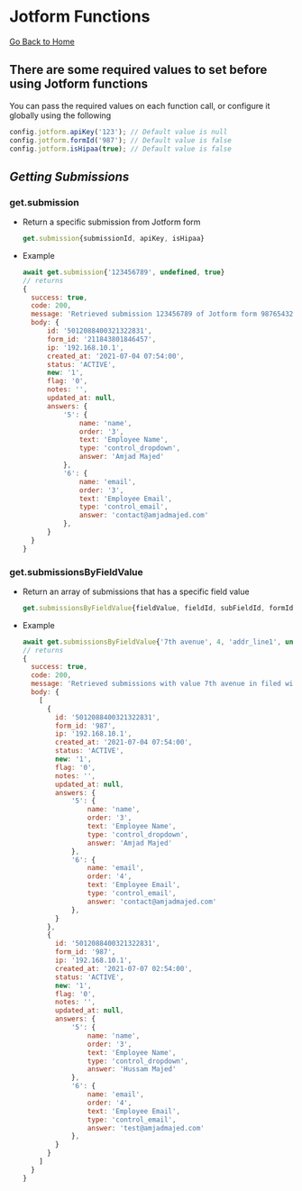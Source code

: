 # **Jotform Functions**

[Go Back to Home](https://github.com/Amjad992/util992)

## There are some required values to set before using Jotform functions

You can pass the required values on each function call, or configure it globally using the following

```javascript
config.jotform.apiKey('123'); // Default value is null
config.jotform.formId('987'); // Default value is false
config.jotform.isHipaa(true); // Default value is false
```

## **_Getting Submissions_**

### get.submission

- Return a specific submission from Jotform form
  ```javascript
  get.submission{submissionId, apiKey, isHipaa}
  ```
- Example
  ```javascript
  await get.submission{'123456789', undefined, true}
  // returns
  {
    success: true,
    code: 200,
    message: 'Retrieved submission 123456789 of Jotform form 987654321',
    body: {
        id: '5012088400321322831',
        form_id: '211843801846457',
        ip: '192.168.10.1',
        created_at: '2021-07-04 07:54:00',
        status: 'ACTIVE',
        new: '1',
        flag: '0',
        notes: '',
        updated_at: null,
        answers: {
            '5': {
                name: 'name',
                order: '3',
                text: 'Employee Name',
                type: 'control_dropdown',
                answer: 'Amjad Majed'
            },
            '6': {
                name: 'email',
                order: '3',
                text: 'Employee Email',
                type: 'control_email',
                answer: 'contact@amjadmajed.com'
            },
        }
    }
  }
  ```

### get.submissionsByFieldValue

- Return an array of submissions that has a specific field value
  ```javascript
  get.submissionsByFieldValue{fieldValue, fieldId, subFieldId, formId, apiKey, isHipaa}
  ```
- Example
  ```javascript
  await get.submissionsByFieldValue{'7th avenue', 4, 'addr_line1', undefined, undefined, undefined}
  // returns
  {
    success: true,
    code: 200,
    message: 'Retrieved submissions with value 7th avenue in filed with id 4  and sub field id addr_line1',
    body: {
      [
        {
          id: '5012088400321322831',
          form_id: '987',
          ip: '192.168.10.1',
          created_at: '2021-07-04 07:54:00',
          status: 'ACTIVE',
          new: '1',
          flag: '0',
          notes: '',
          updated_at: null,
          answers: {
              '5': {
                  name: 'name',
                  order: '3',
                  text: 'Employee Name',
                  type: 'control_dropdown',
                  answer: 'Amjad Majed'
              },
              '6': {
                  name: 'email',
                  order: '4',
                  text: 'Employee Email',
                  type: 'control_email',
                  answer: 'contact@amjadmajed.com'
              },
          }
        },
        {
          id: '5012088400321322831',
          form_id: '987',
          ip: '192.168.10.1',
          created_at: '2021-07-07 02:54:00',
          status: 'ACTIVE',
          new: '1',
          flag: '0',
          notes: '',
          updated_at: null,
          answers: {
              '5': {
                  name: 'name',
                  order: '3',
                  text: 'Employee Name',
                  type: 'control_dropdown',
                  answer: 'Hussam Majed'
              },
              '6': {
                  name: 'email',
                  order: '4',
                  text: 'Employee Email',
                  type: 'control_email',
                  answer: 'test@amjadmajed.com'
              },
          }
        }
      ]
    }
  }
  ```
